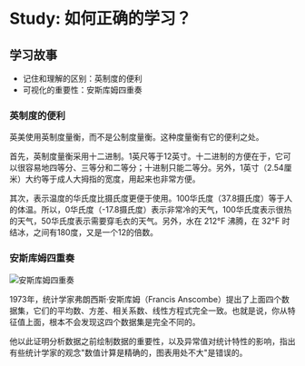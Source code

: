 # Study: 如何正确的学习？

## 学习故事

* 记住和理解的区别：英制度的便利
* 可视化的重要性：安斯库姆四重奏

### 英制度的便利

英美使用英制度量衡，而不是公制度量衡。这种度量衡有它的便利之处。

首先，英制度量衡采用十二进制。1英尺等于12英寸。十二进制的方便在于，它可以很容易地四等分、三等分和二等分；十进制只能二等分。另外，1英寸（2.54厘米）大约等于成人大拇指的宽度，用起来也非常方便。

其次，表示温度的华氏度比摄氏度更便于使用。100华氏度（37.8摄氏度）等于人的体温。所以，0华氏度（-17.8摄氏度）表示非常冷的天气，100华氏度表示很热的天气，50华氏度表示需要穿毛衣的天气。另外，水在 212°F 沸腾，在 32°F 时结冰，之间有180度，又是一个12的倍数。

### 安斯库姆四重奏

![安斯库姆四重奏](https://i.imgur.com/fcNXpfF.jpg)

1973年，统计学家弗朗西斯·安斯库姆（Francis Anscombe）提出了上面四个数据集，它们的平均数、方差、相关系数、线性方程式完全一致。也就是说，你从特征值上面，根本不会发现这四个数据集是完全不同的。

他以此证明分析数据之前绘制数据的重要性，以及异常值对统计特性的影响，指出有些统计学家的观念"数值计算是精确的，图表用处不大"是错误的。